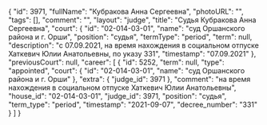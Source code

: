 {
    "id": 3971,
    "fullName": "Кубракова Анна Сергеевна",
    "photoURL": "",
    "tags": [],
    "comment": "",
    "layout": "judge",
    "title": "Судья Кубракова Анна Сергеевна",
    "court": {
        "id": "02-014-03-01",
        "name": "суд Оршанского района и г. Орши",
        "position": "судья",
        "termType": "period",
        "term": null,
        "description": "c 07.09.2021, на время нахождения в социальном отпуске Хаткевич Юлии Анатольевны, по указу 331",
        "timestamp": "07.09.2021"
    },
    "previousCourt": null,
    "career": [
        {
            "id": 5252,
            "term": null,
            "type": "appointed",
            "court": {
                "id": "02-014-03-01",
                "name": "суд Оршанского района и г. Орши"
            },
            "extra": {
                "judge_id": 3971
            },
            "comment": "на время нахождения в социальном отпуске Хаткевич Юлии Анатольевны",
            "house_id": "02-014-03-01",
            "judge_id": 3971,
            "position": "судья",
            "term_type": "period",
            "timestamp": "2021-09-07",
            "decree_number": "331"
        }
    ]
}